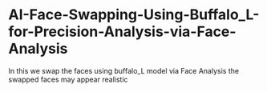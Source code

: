 # AI-Face-Swapping-Using-Buffalo_L-for-Precision-Analysis-via-Face-Analysis
In this we swap the faces using buffalo_L model via Face Analysis 
the swapped faces may appear realistic
